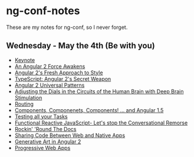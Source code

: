 # ng-conf-notes

These are my notes for ng-conf, so I never forget.

## Wednesday - May the 4th (Be with you)

- [Keynote](Wednesday/0900-Keynote.md)
- [An Angular 2 Force Awakens](Wednesday/1100-angular-2-force-awakens.md)
- [Angular 2's Fresh Approach to Style](Wednesday/1030-angular-fresh-style.md)
- [TypeScript: Angular 2's Secret Weapon](Wednesday/1100-typescript-secret-weapon.md)
- [Angular 2 Universal Patterns](Wednesday/1130-angular-2-universal-patterns.md)
- [Adjusting the Dials in the Circuits of the Human Brain with Deep Brain Stimulation](Wednesday/1140-deep-brain-stimulation.md)
- [Routing](Wednesday/1330-router.md)
- [Components, Componenets, Components! ... and Angular 1.5](Wednesday/1400-components-angular-15.md)
- [Testing all your Tasks](Wednesday/1545-testing-your-tests.md)
- [Functional Reactive JavaScript- Let's stop the Conversational Remorse]()
- [Rockin' 'Round The Docs]()
- [Sharing Code Between Web and Native Apps]()
- [Generative Art in Angular 2]()
- [Progressive Web Apps]()


